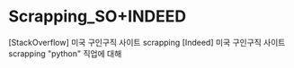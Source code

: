 # Scrapping_SO+INDEED
[StackOverflow] 미국 구인구직 사이트 scrapping
[Indeed] 미국 구인구직 사이트 scrapping
"python" 직업에 대해 
